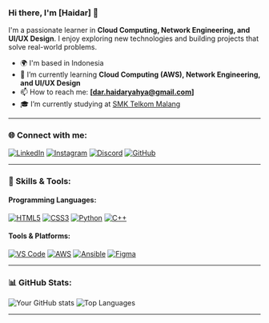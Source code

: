 ### Hi there, I'm [Haidar] 👋

I'm a passionate learner in **Cloud Computing, Network Engineering, and UI/UX Design**. I enjoy exploring new technologies and building projects that solve real-world problems.

- 🌍 I'm based in Indonesia
- 🌱 I’m currently learning **Cloud Computing (AWS), Network Engineering, and UI/UX Design**
- 📫 How to reach me: **[dar.haidaryahya@gmail.com]**
- 🎓 I’m currently studying at [SMK Telkom Malang](https://smktelkom-mlg.sch.id/)

---

### 🌐 Connect with me:
[![LinkedIn](https://img.shields.io/badge/LinkedIn-%230077B5.svg?&style=for-the-badge&logo=linkedin&logoColor=white)](https://www.linkedin.com/in/haidaryahyaadarisees/)
[![Instagram](https://img.shields.io/badge/Instagram-%23E4405F.svg?&style=for-the-badge&logo=instagram&logoColor=white)](https://www.instagram.com/darisee_/)
[![Discord](https://img.shields.io/badge/Discord-%237289DA.svg?&style=for-the-badge&logo=discord&logoColor=white)](https://discord.com/users/700702023548665907darisee_)
[![GitHub](https://img.shields.io/badge/GitHub-%23181717.svg?&style=for-the-badge&logo=github&logoColor=white)](https://github.com/darisees)

---

### 🚀 Skills & Tools:
#### Programming Languages:
[![HTML5](https://img.shields.io/badge/HTML5-E34F26?style=for-the-badge&logo=html5&logoColor=white)](https://developer.mozilla.org/en-US/docs/Web/HTML)
[![CSS3](https://img.shields.io/badge/CSS3-1572B6?style=for-the-badge&logo=css3&logoColor=white)](https://developer.mozilla.org/en-US/docs/Web/CSS)
[![Python](https://img.shields.io/badge/Python-3776AB?style=for-the-badge&logo=python&logoColor=white)](https://www.python.org/)
[![C++](https://img.shields.io/badge/C++-00599C?style=for-the-badge&logo=c%2B%2B&logoColor=white)](https://isocpp.org/)

#### Tools & Platforms:
[![VS Code](https://img.shields.io/badge/VS%20Code-007ACC?style=for-the-badge&logo=visual-studio-code&logoColor=white)](https://code.visualstudio.com/)
[![AWS](https://img.shields.io/badge/AWS-232F3E?style=for-the-badge&logo=amazon-aws&logoColor=white)](https://aws.amazon.com/)
[![Ansible](https://img.shields.io/badge/Ansible-EE0000?style=for-the-badge&logo=ansible&logoColor=white)](https://www.ansible.com/)
[![Figma](https://img.shields.io/badge/Figma-F24E1E?style=for-the-badge&logo=figma&logoColor=white)](https://www.figma.com/)

---

### 📊 GitHub Stats:
![Your GitHub stats](https://github-readme-stats.vercel.app/api?username=yourgithubusername&show_icons=true&theme=dark)
![Top Languages](https://github-readme-stats.vercel.app/api/top-langs/?username=yourgithubusername&layout=compact&theme=dark)

---
